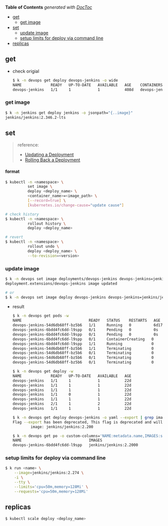 <!-- START doctoc generated TOC please keep comment here to allow auto update -->
<!-- DON'T EDIT THIS SECTION, INSTEAD RE-RUN doctoc TO UPDATE -->
**Table of Contents**  *generated with [DocToc](https://github.com/thlorenz/doctoc)*

- [get](#get)
  - [get image](#get-image)
- [set](#set)
  - [update image](#update-image)
  - [setup limits for deploy via command line](#setup-limits-for-deploy-via-command-line)
- [replicas](#replicas)

<!-- END doctoc generated TOC please keep comment here to allow auto update -->

## get
- check origial
  ```bash
  $ k -n devops get deploy devops-jenkins -o wide
  NAME             READY   UP-TO-DATE   AVAILABLE   AGE    CONTAINERS       IMAGES                  SELECTOR
  devops-jenkins   1/1     1            1           408d   devops-jenkins   jenkins/jenkins:2.199   app=devops-jenkins
  ```

### get image
```bash
$ k -n jenkins get deploy jenkins -o jsonpath="{..image}"
jenkins/jenkins:2.346.2-lts
```

## set
> reference:
> - [Updating a Deployment](https://kubernetes.io/docs/concepts/workloads/controllers/deployment/#updating-a-deployment)
> - [Rolling Back a Deployment](https://kubernetes.io/docs/concepts/workloads/controllers/deployment/#rolling-back-a-deployment)

#### format
```bash
$ kubectl -n <namespace> \
          set image \
          deploy <deploy_name> \
          <container_name>=<image_path> \
          [--record=true] \
          [kubernetes.io/change-cause="update cause"]

# check history
$ kubectl -n <namespace> \
          rollout history \
          deploy <deploy_name>

# revert
$ kubectl -n <namespace> \
          rollout undo \
          deploy <deploy_name> \
          --to-revision=<version>
```

### update image
```bash
$ k -n devops set image deployments/devops-jenkins devops-jenkins=jenkins/jenkins:2.200
deployment.extensions/devops-jenkins image updated

# or
$ k -n devops set image deploy devops-jenkins devops-jenkins=jenkins/jenkins:2.200
```

- result
  ```bash
  $ k -n devops get pods -w
  NAME                              READY   STATUS    RESTARTS   AGE
  devops-jenkins-54d6db68ff-bz5b6   1/1     Running   0          6d17h
  devops-jenkins-6bdd4fc6dd-l9spp   0/1     Pending   0          0s
  devops-jenkins-6bdd4fc6dd-l9spp   0/1     Pending   0          0s
  devops-jenkins-6bdd4fc6dd-l9spp   0/1     ContainerCreating   0          0s
  devops-jenkins-6bdd4fc6dd-l9spp   1/1     Running             0          8s
  devops-jenkins-54d6db68ff-bz5b6   1/1     Terminating         0          6d17h
  devops-jenkins-54d6db68ff-bz5b6   0/1     Terminating         0          6d17h
  devops-jenkins-54d6db68ff-bz5b6   0/1     Terminating         0          6d17h
  devops-jenkins-54d6db68ff-bz5b6   0/1     Terminating         0          6d17h

  $ k -n devops get deploy -w
  NAME             READY   UP-TO-DATE   AVAILABLE   AGE
  devops-jenkins   1/1     1            1           22d
  devops-jenkins   1/1     1            1           22d
  devops-jenkins   1/1     1            1           22d
  devops-jenkins   1/1     0            1           22d
  devops-jenkins   1/1     1            1           22d
  devops-jenkins   2/1     1            2           22d
  devops-jenkins   1/1     1            1           22d

  $ k -n devops get deploy devops-jenkins -o yaml --export | grep image\:
  Flag --export has been deprecated, This flag is deprecated and will be removed in future.
          image: jenkins/jenkins:2.200

  $ k -n devops get po -o custom-columns='NAME:metadata.name,IMAGES:spec.containers[*].image'
  NAME                              IMAGES
  devops-jenkins-6bdd4fc6dd-l9spp   jenkins/jenkins:2.2000
  ```

### setup limits for deploy via command line
```bash
$ k run <name> \
    --image=jenkins/jenkins:2.274 \
    -i \
    --tty \
    --limits='cpu=50m,memory=128Mi' \
    --requests='cpu=50m,memory=128Mi'
```

## replicas
```bash
$ kubectl scale deploy <deploy_name>
```
